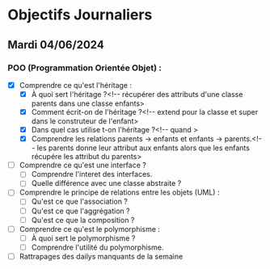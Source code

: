 # Objectifs Journaliers

## Mardi 04/06/2024

### POO (Programmation Orientée Objet) :

- [X] Comprendre ce qu'est l'héritage :
  - [X] À quoi sert l'héritage ?<!-- récupérer des attributs d'une classe parents dans une classe enfants>
  - [X] Comment écrit-on de l'héritage ?<!-- extend pour la classe et super dans le construteur de l'enfant>
  - [X] Dans quel cas utilise t-on l'héritage ?<!-- quand >
  - [X] Comprendre les relations parents -> enfants et enfants -> parents.<!-- les parents  donne leur attribut aux enfants alors que les enfants récupére les attribut du parents>
- [ ] Comprendre ce qu'est une interface ?
  - [ ] Comprendre l'interet des interfaces.
  - [ ] Quelle différence avec une classe abstraite ?
- [ ] Comprendre le principe de relations entre les objets (UML) :
  - [ ] Qu'est ce que l'association ?
  - [ ] Qu'est ce que l'aggrégation ?
  - [ ] Qu'est ce que la composition ?
- [ ] Comprendre ce qu'est le polymorphisme :
  - [ ] À quoi sert le polymorphisme ?
  - [ ] Comprendre l'utilité du polymorphisme.
- [ ] Rattrapages des dailys manquants de la semaine